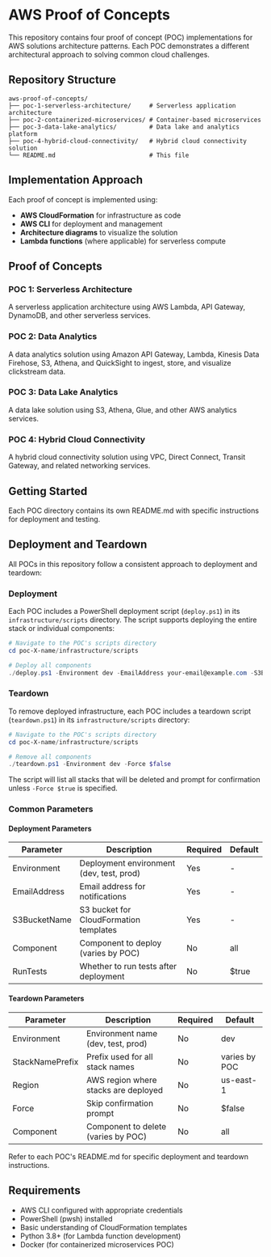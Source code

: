 # AWS Proof of Concepts

This repository contains four proof of concept (POC) implementations for AWS solutions architecture patterns. Each POC demonstrates a different architectural approach to solving common cloud challenges.

## Repository Structure

```
aws-proof-of-concepts/
├── poc-1-serverless-architecture/     # Serverless application architecture
├── poc-2-containerized-microservices/ # Container-based microservices
├── poc-3-data-lake-analytics/         # Data lake and analytics platform
├── poc-4-hybrid-cloud-connectivity/   # Hybrid cloud connectivity solution
└── README.md                          # This file
```

## Implementation Approach

Each proof of concept is implemented using:

- **AWS CloudFormation** for infrastructure as code
- **AWS CLI** for deployment and management
- **Architecture diagrams** to visualize the solution
- **Lambda functions** (where applicable) for serverless compute

## Proof of Concepts

### POC 1: Serverless Architecture

A serverless application architecture using AWS Lambda, API Gateway, DynamoDB, and other serverless services.

### POC 2: Data Analytics

A data analytics solution using Amazon API Gateway, Lambda, Kinesis Data Firehose, S3, Athena, and QuickSight to ingest, store, and visualize clickstream data.

### POC 3: Data Lake Analytics

A data lake solution using S3, Athena, Glue, and other AWS analytics services.

### POC 4: Hybrid Cloud Connectivity

A hybrid cloud connectivity solution using VPC, Direct Connect, Transit Gateway, and related networking services.

## Getting Started

Each POC directory contains its own README.md with specific instructions for deployment and testing.

## Deployment and Teardown

All POCs in this repository follow a consistent approach to deployment and teardown:

### Deployment

Each POC includes a PowerShell deployment script (`deploy.ps1`) in its `infrastructure/scripts` directory. The script supports deploying the entire stack or individual components:

```powershell
# Navigate to the POC's scripts directory
cd poc-X-name/infrastructure/scripts

# Deploy all components
./deploy.ps1 -Environment dev -EmailAddress your-email@example.com -S3BucketName your-bucket-name -Component all -RunTests $true
```

### Teardown

To remove deployed infrastructure, each POC includes a teardown script (`teardown.ps1`) in its `infrastructure/scripts` directory:

```powershell
# Navigate to the POC's scripts directory
cd poc-X-name/infrastructure/scripts

# Remove all components
./teardown.ps1 -Environment dev -Force $false
```

The script will list all stacks that will be deleted and prompt for confirmation unless `-Force $true` is specified.

### Common Parameters

#### Deployment Parameters

| Parameter | Description | Required | Default |
|-----------|-------------|----------|--------|
| Environment | Deployment environment (dev, test, prod) | Yes | - |
| EmailAddress | Email address for notifications | Yes | - |
| S3BucketName | S3 bucket for CloudFormation templates | Yes | - |
| Component | Component to deploy (varies by POC) | No | all |
| RunTests | Whether to run tests after deployment | No | $true |

#### Teardown Parameters

| Parameter | Description | Required | Default |
|-----------|-------------|----------|--------|
| Environment | Environment name (dev, test, prod) | No | dev |
| StackNamePrefix | Prefix used for all stack names | No | varies by POC |
| Region | AWS region where stacks are deployed | No | us-east-1 |
| Force | Skip confirmation prompt | No | $false |
| Component | Component to delete (varies by POC) | No | all |

Refer to each POC's README.md for specific deployment and teardown instructions.

## Requirements

- AWS CLI configured with appropriate credentials
- PowerShell (pwsh) installed
- Basic understanding of CloudFormation templates
- Python 3.8+ (for Lambda function development)
- Docker (for containerized microservices POC)
